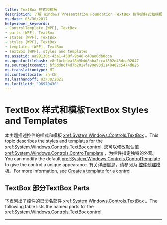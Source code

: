 ```yaml
---
title: TextBox 样式和模板
description: 了解 Windows Presentation Foundation TextBox 控件的样式和模板。 修改 System.windows.controls.controltemplate>，为控件指定独特的外观。
ms.date: 03/30/2017
helpviewer_keywords:
- ControlTemplate [WPF], TextBox
- parts [WPF], TextBox
- states [WPF], TextBox
- styles [WPF], TextBox
- templates [WPF], TextBox
- TextBox [WPF], styles and templates
ms.assetid: aa99130c-43a1-450f-9b46-c40ae0db0cca
ms.openlocfilehash: e8c1bcbdeaf8b9b6d8bba2ccaf802e48dca02047
ms.sourcegitcommit: bf5dd80f4d7b202afa90e90d1148402c5474d826
ms.translationtype: MT
ms.contentlocale: zh-CN
ms.lasthandoff: 03/30/2021
ms.locfileid: "96970430"
---
```

# <a name="textbox-styles-and-templates"></a><span data-ttu-id="d3784-104">TextBox 样式和模板</span><span class="sxs-lookup"><span data-stu-id="d3784-104">TextBox Styles and Templates</span></span>
<span data-ttu-id="d3784-105">本主题描述控件的样式和模板 <xref:System.Windows.Controls.TextBox> 。</span><span class="sxs-lookup"><span data-stu-id="d3784-105">This topic describes the styles and templates for the <xref:System.Windows.Controls.TextBox> control.</span></span> <span data-ttu-id="d3784-106">您可以修改默认值 <xref:System.Windows.Controls.ControlTemplate> ，为控件指定独特的外观。</span><span class="sxs-lookup"><span data-stu-id="d3784-106">You can modify the default <xref:System.Windows.Controls.ControlTemplate> to give the control a unique appearance.</span></span> <span data-ttu-id="d3784-107">有关详细信息，请参阅为 [控件创建模板](/dotnet/desktop-wpf/themes/how-to-create-apply-template)。</span><span class="sxs-lookup"><span data-stu-id="d3784-107">For more information, see [Create a template for a control](/dotnet/desktop-wpf/themes/how-to-create-apply-template).</span></span>  
  
## <a name="textbox-parts"></a><span data-ttu-id="d3784-108">TextBox 部分</span><span class="sxs-lookup"><span data-stu-id="d3784-108">TextBox Parts</span></span>  
 <span data-ttu-id="d3784-109">下表列出了控件的已命名部件 <xref:System.Windows.Controls.TextBox> 。</span><span class="sxs-lookup"><span data-stu-id="d3784-109">The following table lists the named parts for the <xref:System.Windows.Controls.TextBox> control.</span></span>  
  
|<span data-ttu-id="d3784-110">组成部分</span><span class="sxs-lookup"><span data-stu-id="d3784-110">Part</span></span>|<span data-ttu-id="d3784-111">类型</span><span class="sxs-lookup"><span data-stu-id="d3784-111">Type</span></span>|<span data-ttu-id="d3784-112">描述</span><span class="sxs-lookup"><span data-stu-id="d3784-112">Description</span></span>|  
|-|-|-|  
|<span data-ttu-id="d3784-113">PART_ContentHost</span><span class="sxs-lookup"><span data-stu-id="d3784-113">PART_ContentHost</span></span>|<xref:System.Windows.FrameworkElement>|<span data-ttu-id="d3784-114">一个可包含的可视元素 <xref:System.Windows.FrameworkElement> 。</span><span class="sxs-lookup"><span data-stu-id="d3784-114">A visual element that can contain a <xref:System.Windows.FrameworkElement>.</span></span> <span data-ttu-id="d3784-115">的文本 <xref:System.Windows.Controls.TextBox> 显示在此元素中。</span><span class="sxs-lookup"><span data-stu-id="d3784-115">The text of the <xref:System.Windows.Controls.TextBox> is displayed in this element.</span></span>|  
  
## <a name="textbox-states"></a><span data-ttu-id="d3784-116">TextBox 状态</span><span class="sxs-lookup"><span data-stu-id="d3784-116">TextBox States</span></span>  
 <span data-ttu-id="d3784-117">下表列出了控件的可视状态 <xref:System.Windows.Controls.TextBox> 。</span><span class="sxs-lookup"><span data-stu-id="d3784-117">The following table lists the visual states for the <xref:System.Windows.Controls.TextBox> control.</span></span>  
  
|<span data-ttu-id="d3784-118">VisualState 名称</span><span class="sxs-lookup"><span data-stu-id="d3784-118">VisualState Name</span></span>|<span data-ttu-id="d3784-119">VisualStateGroup 名称</span><span class="sxs-lookup"><span data-stu-id="d3784-119">VisualStateGroup Name</span></span>|<span data-ttu-id="d3784-120">描述</span><span class="sxs-lookup"><span data-stu-id="d3784-120">Description</span></span>|  
|----------------------|---------------------------|-----------------|  
|<span data-ttu-id="d3784-121">普通</span><span class="sxs-lookup"><span data-stu-id="d3784-121">Normal</span></span>|<span data-ttu-id="d3784-122">CommonStates</span><span class="sxs-lookup"><span data-stu-id="d3784-122">CommonStates</span></span>|<span data-ttu-id="d3784-123">默认状态。</span><span class="sxs-lookup"><span data-stu-id="d3784-123">The default state.</span></span>|  
|<span data-ttu-id="d3784-124">MouseOver</span><span class="sxs-lookup"><span data-stu-id="d3784-124">MouseOver</span></span>|<span data-ttu-id="d3784-125">CommonStates</span><span class="sxs-lookup"><span data-stu-id="d3784-125">CommonStates</span></span>|<span data-ttu-id="d3784-126">鼠标指针悬停在控件上方。</span><span class="sxs-lookup"><span data-stu-id="d3784-126">The mouse pointer is positioned over the control.</span></span>|  
|<span data-ttu-id="d3784-127">已禁用</span><span class="sxs-lookup"><span data-stu-id="d3784-127">Disabled</span></span>|<span data-ttu-id="d3784-128">CommonStates</span><span class="sxs-lookup"><span data-stu-id="d3784-128">CommonStates</span></span>|<span data-ttu-id="d3784-129">已禁用控件。</span><span class="sxs-lookup"><span data-stu-id="d3784-129">The control is disabled.</span></span>|  
|<span data-ttu-id="d3784-130">ReadOnly</span><span class="sxs-lookup"><span data-stu-id="d3784-130">ReadOnly</span></span>|<span data-ttu-id="d3784-131">CommonStates</span><span class="sxs-lookup"><span data-stu-id="d3784-131">CommonStates</span></span>|<span data-ttu-id="d3784-132">用户不能更改中的文本 <xref:System.Windows.Controls.TextBox> 。</span><span class="sxs-lookup"><span data-stu-id="d3784-132">The user cannot change the text in the <xref:System.Windows.Controls.TextBox>.</span></span>|  
|<span data-ttu-id="d3784-133">已设定焦点</span><span class="sxs-lookup"><span data-stu-id="d3784-133">Focused</span></span>|<span data-ttu-id="d3784-134">FocusStates</span><span class="sxs-lookup"><span data-stu-id="d3784-134">FocusStates</span></span>|<span data-ttu-id="d3784-135">控件有焦点。</span><span class="sxs-lookup"><span data-stu-id="d3784-135">The control has focus.</span></span>|  
|<span data-ttu-id="d3784-136">失去焦点</span><span class="sxs-lookup"><span data-stu-id="d3784-136">Unfocused</span></span>|<span data-ttu-id="d3784-137">FocusStates</span><span class="sxs-lookup"><span data-stu-id="d3784-137">FocusStates</span></span>|<span data-ttu-id="d3784-138">控件没有焦点。</span><span class="sxs-lookup"><span data-stu-id="d3784-138">The control does not have focus.</span></span>|  
|<span data-ttu-id="d3784-139">有效</span><span class="sxs-lookup"><span data-stu-id="d3784-139">Valid</span></span>|<span data-ttu-id="d3784-140">ValidationStates</span><span class="sxs-lookup"><span data-stu-id="d3784-140">ValidationStates</span></span>|<span data-ttu-id="d3784-141">控件使用 <xref:System.Windows.Controls.Validation> 类， <xref:System.Windows.Controls.Validation.HasError%2A?displayProperty=nameWithType> 附加属性为 `false` 。</span><span class="sxs-lookup"><span data-stu-id="d3784-141">The control uses the <xref:System.Windows.Controls.Validation> class and the <xref:System.Windows.Controls.Validation.HasError%2A?displayProperty=nameWithType> attached property is `false`.</span></span>|  
|<span data-ttu-id="d3784-142">InvalidFocused</span><span class="sxs-lookup"><span data-stu-id="d3784-142">InvalidFocused</span></span>|<span data-ttu-id="d3784-143">ValidationStates</span><span class="sxs-lookup"><span data-stu-id="d3784-143">ValidationStates</span></span>|<span data-ttu-id="d3784-144"><xref:System.Windows.Controls.Validation.HasError%2A?displayProperty=nameWithType>附加属性是 `true` 控件具有焦点。</span><span class="sxs-lookup"><span data-stu-id="d3784-144">The <xref:System.Windows.Controls.Validation.HasError%2A?displayProperty=nameWithType> attached property is `true` has the control has focus.</span></span>|  
|<span data-ttu-id="d3784-145">InvalidUnfocused</span><span class="sxs-lookup"><span data-stu-id="d3784-145">InvalidUnfocused</span></span>|<span data-ttu-id="d3784-146">ValidationStates</span><span class="sxs-lookup"><span data-stu-id="d3784-146">ValidationStates</span></span>|<span data-ttu-id="d3784-147"><xref:System.Windows.Controls.Validation.HasError%2A?displayProperty=nameWithType>附加属性是 `true` 控件没有焦点。</span><span class="sxs-lookup"><span data-stu-id="d3784-147">The <xref:System.Windows.Controls.Validation.HasError%2A?displayProperty=nameWithType> attached property is `true` has the control does not have focus.</span></span>|  
  
## <a name="textbox-controltemplate-example"></a><span data-ttu-id="d3784-148">TextBox System.windows.controls.controltemplate> 示例</span><span class="sxs-lookup"><span data-stu-id="d3784-148">TextBox ControlTemplate Example</span></span>  
 <span data-ttu-id="d3784-149">下面的示例演示如何为控件定义 <xref:System.Windows.Controls.ControlTemplate> <xref:System.Windows.Controls.TextBox> 。</span><span class="sxs-lookup"><span data-stu-id="d3784-149">The following example shows how to define a <xref:System.Windows.Controls.ControlTemplate> for the <xref:System.Windows.Controls.TextBox> control.</span></span>  
  
 [!code-xaml[ControlTemplateExamples#TextBox](~/samples/snippets/csharp/VS_Snippets_Wpf/ControlTemplateExamples/CS/resources/textbox.xaml#textbox)]  
  
 <span data-ttu-id="d3784-150">上一示例使用了一个或多个以下资源。</span><span class="sxs-lookup"><span data-stu-id="d3784-150">The preceding example uses one or more of the following resources.</span></span>  
  
 [!code-xaml[ControlTemplateExamples#Resources](~/samples/snippets/csharp/VS_Snippets_Wpf/ControlTemplateExamples/CS/resources/shared.xaml#resources)]  
  
 <span data-ttu-id="d3784-151">有关完整示例，请参阅[使用 ControlTemplates 设置样式示例](https://github.com/Microsoft/WPF-Samples/tree/master/Styles%20&%20Templates/IntroToStylingAndTemplating)。</span><span class="sxs-lookup"><span data-stu-id="d3784-151">For the complete sample, see [Styling with ControlTemplates Sample](https://github.com/Microsoft/WPF-Samples/tree/master/Styles%20&%20Templates/IntroToStylingAndTemplating).</span></span>  
  
## <a name="see-also"></a><span data-ttu-id="d3784-152">请参阅</span><span class="sxs-lookup"><span data-stu-id="d3784-152">See also</span></span>

- <xref:System.Windows.FrameworkElement.Style%2A>
- <xref:System.Windows.Controls.ControlTemplate>
- [<span data-ttu-id="d3784-153">Control 样式和模板</span><span class="sxs-lookup"><span data-stu-id="d3784-153">Control Styles and Templates</span></span>](control-styles-and-templates.md)
- [<span data-ttu-id="d3784-154">控件自定义</span><span class="sxs-lookup"><span data-stu-id="d3784-154">Control Customization</span></span>](control-customization.md)
- [<span data-ttu-id="d3784-155">样式设置和模板化</span><span class="sxs-lookup"><span data-stu-id="d3784-155">Styling and Templating</span></span>](/dotnet/desktop-wpf/fundamentals/styles-templates-overview)
- [<span data-ttu-id="d3784-156">创建控件模板</span><span class="sxs-lookup"><span data-stu-id="d3784-156">Create a template for a control</span></span>](/dotnet/desktop-wpf/themes/how-to-create-apply-template)
